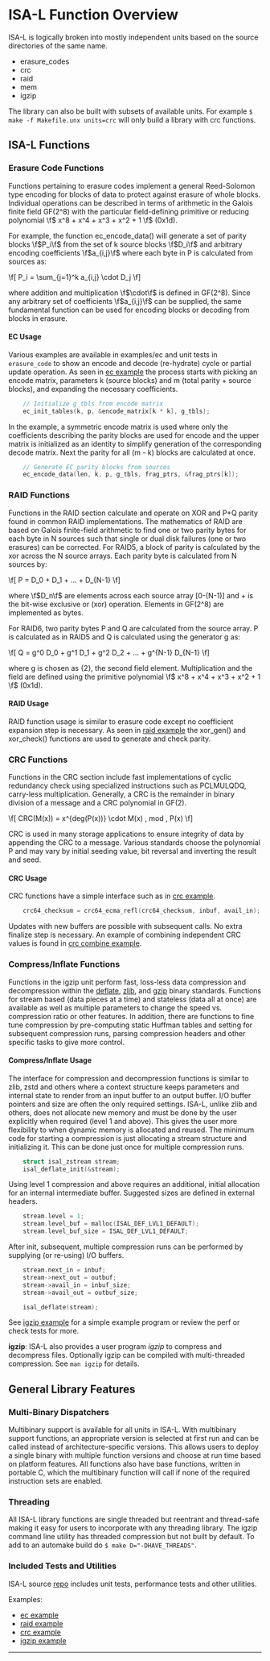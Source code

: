 # ISA-L Function Overview

ISA-L is logically broken into mostly independent units based on the source
directories of the same name.
- erasure_codes
- crc
- raid
- mem
- igzip

The library can also be built with subsets of available units. For example
`$ make -f Makefile.unx units=crc` will only build a library with crc
functions.

## ISA-L Functions

### Erasure Code Functions

Functions pertaining to erasure codes implement a general Reed-Solomon type
encoding for blocks of data to protect against erasure of whole blocks.
Individual operations can be described in terms of arithmetic in the Galois
finite field GF(2^8) with the particular field-defining primitive or reducing
polynomial \f$ x^8 + x^4 + x^3 + x^2 + 1 \f$ (0x1d).

For example, the function ec_encode_data() will generate a set of parity blocks
\f$P_i\f$ from the set of k source blocks \f$D_i\f$ and arbitrary encoding
coefficients \f$a_{i,j}\f$ where each byte in P is calculated from sources as:

\f[ P_i = \sum_{j=1}^k a_{i,j} \cdot D_j \f]

where addition and multiplication \f$\cdot\f$ is defined in GF(2^8).  Since any
arbitrary set of coefficients \f$a_{i,j}\f$ can be supplied, the same
fundamental function can be used for encoding blocks or decoding from blocks in
erasure.

#### EC Usage

Various examples are available in examples/ec and unit tests in `erasure_code`
to show an encode and decode (re-hydrate) cycle or partial update operation. As
seen in [ec example] the process starts with picking an
encode matrix, parameters k (source blocks) and m (total parity + source
blocks), and expanding the necessary coefficients.

~~~c
	// Initialize g_tbls from encode matrix
	ec_init_tables(k, p, &encode_matrix[k * k], g_tbls);
~~~

In the example, a symmetric encode matrix is used where only the coefficients
describing the parity blocks are used for encode and the upper matrix is
initialized as an identity to simplify generation of the corresponding decode
matrix. Next the parity for all (m - k) blocks are calculated at once.

~~~c
	// Generate EC parity blocks from sources
	ec_encode_data(len, k, p, g_tbls, frag_ptrs, &frag_ptrs[k]);
~~~

### RAID Functions

Functions in the RAID section calculate and operate on XOR and P+Q parity found
in common RAID implementations.  The mathematics of RAID are based on Galois
finite-field arithmetic to find one or two parity bytes for each byte in N
sources such that single or dual disk failures (one or two erasures) can be
corrected.  For RAID5, a block of parity is calculated by the xor across the N
source arrays.  Each parity byte is calculated from N sources by:

\f[ P = D_0 + D_1 + ... + D_{N-1} \f]

where \f$D_n\f$ are elements across each source array [0-(N-1)] and + is the
bit-wise exclusive or (xor) operation.  Elements in GF(2^8) are implemented as
bytes.

For RAID6, two parity bytes P and Q are calculated from the source array.  P is
calculated as in RAID5 and Q is calculated using the generator g as:

\f[ Q = g^0 D_0 + g^1 D_1 + g^2 D_2 + ... + g^{N-1} D_{N-1} \f]

where g is chosen as {2}, the second field element.  Multiplication and the
field are defined using the primitive polynomial \f$ x^8 + x^4 + x^3 + x^2 + 1 \f$
(0x1d).

#### RAID Usage

RAID function usage is similar to erasure code except no coefficient expansion
step is necessary. As seen in [raid example] the xor_gen() and xor_check()
functions are used to generate and check parity.

### CRC Functions

Functions in the CRC section include fast implementations of cyclic redundancy
check using specialized instructions such as PCLMULQDQ, carry-less
multiplication.  Generally, a CRC is the remainder in binary division of a
message and a CRC polynomial in GF(2).

\f[ CRC(M(x)) = x^{deg(P(x))} \cdot M(x) \, mod \, P(x) \f]

CRC is used in many storage applications to ensure integrity of data by
appending the CRC to a message.  Various standards choose the polynomial P and
may vary by initial seeding value, bit reversal and inverting the result and
seed.

#### CRC Usage

CRC functions have a simple interface such as in [crc example].

~~~c
	crc64_checksum = crc64_ecma_refl(crc64_checksum, inbuf, avail_in);
~~~

Updates with new buffers are possible with subsequent calls. No extra finalize
step is necessary. An example of combining independent CRC values is found in
[crc combine example].

### Compress/Inflate Functions

Functions in the igzip unit perform fast, loss-less data compression and
decompression within the [deflate](https://www.ietf.org/rfc/rfc1951.txt),
[zlib](https://www.ietf.org/rfc/rfc1950.txt), and
[gzip](https://www.ietf.org/rfc/rfc1952.txt) binary standards. Functions for
stream based (data pieces at a time) and stateless (data all at once) are
available as well as multiple parameters to change the speed vs. compression
ratio or other features.  In addition, there are functions to fine tune
compression by pre-computing static Huffman tables and setting for subsequent
compression runs, parsing compression headers and other specific tasks to give
more control.

#### Compress/Inflate Usage

The interface for compression and decompression functions is similar to zlib,
zstd and others where a context structure keeps parameters and internal state to
render from an input buffer to an output buffer.  I/O buffer pointers and size
are often the only required settings.  ISA-L, unlike zlib and others, does not
allocate new memory and must be done by the user explicitly when required (level
1 and above).  This gives the user more flexibility to when dynamic memory is
allocated and reused. The minimum code for starting a compression is just
allocating a stream structure and initializing it.  This can be done just once
for multiple compression runs.

~~~c
	struct isal_zstream stream;
	isal_deflate_init(&stream);
~~~

Using level 1 compression and above requires an additional, initial allocation
for an internal intermediate buffer.  Suggested sizes are defined in external
headers.

~~~c
	stream.level = 1;
	stream.level_buf = malloc(ISAL_DEF_LVL1_DEFAULT);
	stream.level_buf_size = ISAL_DEF_LVL1_DEFAULT;
~~~

After init, subsequent, multiple compression runs can be performed by supplying
(or re-using) I/O buffers.

~~~c
	stream.next_in = inbuf;
	stream->next_out = outbuf;
	stream->avail_in = inbuf_size;
	stream->avail_out = outbuf_size;

	isal_deflate(stream);
~~~

See [igzip example] for a simple example program or review the perf or check
tests for more.

**igzip**: ISA-L also provides a user program *igzip* to compress and decompress
files.  Optionally igzip can be compiled with multi-threaded compression.  See
`man igzip` for details.

## General Library Features

### Multi-Binary Dispatchers

Multibinary support is available for all units in ISA-L.  With multibinary
support functions, an appropriate version is selected at first run and can be
called instead of architecture-specific versions. This allows users to deploy a
single binary with multiple function versions and choose at run time based on
platform features. All functions also have base functions, written in portable
C, which the multibinary function will call if none of the required instruction
sets are enabled.

### Threading

All ISA-L library functions are single threaded but reentrant and thread-safe
making it easy for users to incorporate with any threading library. The igzip
command line utility has threaded compression but not built by default. To add
to an automake build do `$ make D="-DHAVE_THREADS"`.

### Included Tests and Utilities

ISA-L source [repo] includes unit tests, performance tests and other utilities.

Examples:
- [ec example]
- [raid example]
- [crc example]
- [igzip example]

---

[repo]: https://github.com/intel/isa-l
[ec example]: https://github.com/intel/isa-l/blob/master/examples/ec/ec_simple_example.c
[raid example]: https://github.com/intel/isa-l/blob/master/raid/xor_example.c
[crc example]: https://github.com/intel/isa-l/blob/master/crc/crc64_example.c
[crc combine example]: https://github.com/intel/isa-l/blob/master/examples/crc/crc_combine_example.c
[igzip example]: https://github.com/intel/isa-l/blob/master/igzip/igzip_example.c
